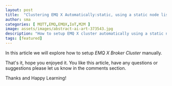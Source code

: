 ```yaml
---
layout: post
title:  "Clustering EMQ X Automatically:static, using a static node list"
author: sma
categories: [ MQTT,EMQ,EMQX,IoT,M2M ]
image: assets/images/abstract-ai-art-373543.jpg
description: "How to setup EMQ X cluster automatically using a static node list?"
tags: [featured]
---
```


In this article we will explore how to setup *EMQ X Broker Cluster* manually.



That's it, hope you enjoyed it. You like this article, have any questions or suggestions please let us know in the comments section.

Thanks and Happy Learning!
